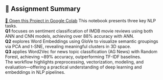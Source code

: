 ## 📘 Assignment Summary

[🔗 Open this Project in Google Colab](https://colab.research.google.com/drive/1FsGwwrZEeN1TKp8QnsYf6wbi1mYIBokT)
This notebook presents three key NLP tasks.  
**Q1** focuses on sentiment classification of IMDB movie reviews using both ANN and CNN models, achieving over 88% accuracy with ANN.  
**Q2** explores Word Embeddings using GloVe to visualize semantic groupings via PCA and t-SNE, revealing meaningful clusters in 3D space.  
**Q3** applies Word2Vec for news topic classification (AG News) with Random Forest, achieving ~89% accuracy, outperforming TF-IDF baselines.  
The workflow highlights preprocessing, vectorization, modeling, and evaluation—offering a practical understanding of deep learning and embeddings in NLP pipelines.
